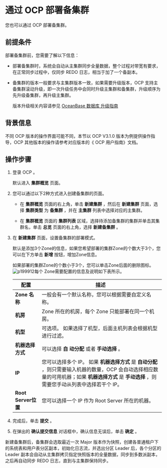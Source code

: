 通过 OCP 部署备集群 
=================================

您也可以通过 OCP 部署备集群。

前提条件 
-------------------------

部署备集群前，您需要了解以下信息：

* 部署备集群时，系统会自动从主集群同步全量数据，整个过程对带宽有要求，在正常同步过程中，仅同步 REDO 日志，相当于加了一个备副本。

  

* 备集群的版本一般要求与主集群版本一致，如果需要升级版本，OCP 支持主备集群滚动升级，即一次升级任务中会同时升级主集群和备集群，升级顺序为先升级备集群，再升级主集群。

  版本升级相关内容请参见 [OceanBase 数据库 升级指南](https://www.oceanbase.com/docs/oceanbase-database/oceanbase-database/V3.1.2/upgrade-overview)
  




背景信息 
-------------------------

不同 OCP 版本的操作界面可能不同，本节以 OCP V3.1.0 版本为例提供操作指导，OCP 其他版本的操作请参考对应版本的《 OCP 用户指南》文档。

操作步骤 
-------------------------

1. 登录 OCP 。

   默认进入 **集群概览** 页面。
   

2. 您可以通过以下2种方式进入创建备集群的页面。

   * 在 **集群概览** 页面的右上角，单击 **新建集群** ，然后在 **新建集群** 页面，选择 **集群类型** 为 **备集群** ，并在 **主集群** 列表中选择对应的主集群。

     
   
   * 在 **集群概览** 页面的 **集群列表** 区域，选择待添加备集群的集群并单击其集群名，单击 **总览** 页面的右上角，选择 **新建备集群** 。

     
   

   

3. 在 **新建集群** 页面，设置备集群的部署模式。

   默认是添加3个Zone的信息，如果您希望部署的集群Zone的个数大于3个，您可以在下方单击 **新增** 按钮，增加Zone信息。

   如果部署的集群Zone的个数小于3个，您可以单击Zone后面的删除图标。![p199912](https://help-static-aliyun-doc.aliyuncs.com/assets/img/zh-CN/6253991261/p277450.png)每个 Zone需要配置的信息及说明如下表所示。
   

   |      **配置**       |                                                               **描述**                                                               |
   |-------------------|------------------------------------------------------------------------------------------------------------------------------------|
   | **Zone 名称**       | 一般会有一个默认名称，您可以根据需要自定义名称。                                                                                                           |
   | **机房**            | Zone 所在的机房，每个 Zone 只能部署在同一个机房。                                                                                                     |
   | **机型**            | 可选项。 如果选择了机型，后面主机列表会根据机型进行过滤。                                                                                      |
   | **机器选择方式**        | 可以选择 **自** **动分配** 或者 **手动选择** 。                                                                                                   |
   | **IP**            | 您可以选择多个 IP。 如果 **机器选择方式** 是 **自动分配** ，则只需要输入机器的数量，OCP 会自动选择相应数量的可用机器；如果 **机器选择方式** 是 **手动选择** ，则需要您手动从列表中选择若干个 IP。 |
   | **Root Server位置** | 您可以选择一个 IP 作为 Root Server 所在的机器。                                                                                                   |

   

   

4. 完成后，单击 **提交** 。

   

5. 在弹出的 **确认提交信息** 对话框中，确认信息无误后，单击 **确定** 。

   




新建备集群后，备集群会选取最近一次 Major 版本作为快照，创建各普通租户下的系统表和用户表分区副本，初始化日志流，并选出分区 Leader 后，各个分区的 Leader 副本会自动从主集群拷贝指定快照版本的全量数据，同步到多数派副本，之后再自动同步 REDO 日志，直到与主集群保持同步。

